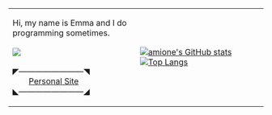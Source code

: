 <table>
  <tr>
    <td width=50%>
      
Hi, my name is Emma and I do programming sometimes.\
      \
      ![](https://komarev.com/ghpvc/?username=emma-miler&color=blueviolet)\
      \
◤————————◥\
  [Personal Site](https://petar.tk)\
◣————————◢
    </td>
    <td width=50%>
      <a href="https://github-readme-stats.vercel.app/">
![amione's GitHub stats](https://github-readme-stats.vercel.app/api?username=emma-miler&count_private=true&show_icons=true&theme=midnight-purple)
![Top Langs](https://github-readme-stats.vercel.app/api/top-langs/?username=emma-miler&layout=compact&theme=midnight-purple)
      </a>
    </td>
  </tr>
</table>
